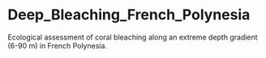 # Deep_Bleaching_French_Polynesia
Ecological assessment of coral bleaching along an extreme depth gradient (6-90 m) in French Polynesia.


